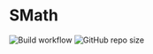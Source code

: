 # SMath  
![Build workflow](https://github.com/jirikostiha/smath/actions/workflows/build.yml/badge.svg)
![GitHub repo size](https://img.shields.io/github/repo-size/jirikostiha/smath)  